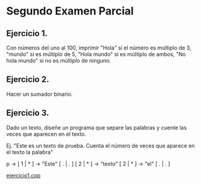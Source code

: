 # Segundo Examen Parcial

## Ejercicio 1.

Con números del uno al 100, imprimir "Hola" si el número es múltiplo de 3, "mundo" si es múltiplo de 5, "Hola mundo" si es múltiplo de ambos, "No hola mundo" si no es múltiplo de ninguno.

## Ejercicio 2.

Hacer un sumador binario.

## Ejercicio 3.

Dado un texto, diseñe un programa que separe las palabras y cuente las veces que aparecen en el texto.

Ej. "Este es un texto de prueba. Cuenta el número de veces que aparece en el texto la palabra"

p -> [ 1 | * ] -> "Este"
     [ . | . ]
     [ 2 | * ] -> "texto"
     [ 2 | * ] -> "el"
     [ . | . ]

[ejercicio1.cpp](./ejercicio1.cpp)